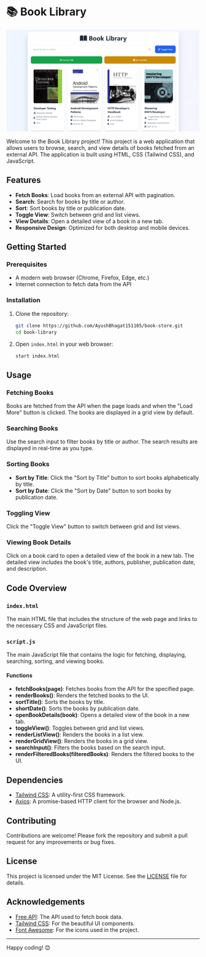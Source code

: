 # 📚 Book Library

<img src="./image.png">

Welcome to the Book Library project! This project is a web application that allows users to browse, search, and view details of books fetched from an external API. The application is built using HTML, CSS (Tailwind CSS), and JavaScript.

## Features

- **Fetch Books**: Load books from an external API with pagination.
- **Search**: Search for books by title or author.
- **Sort**: Sort books by title or publication date.
- **Toggle View**: Switch between grid and list views.
- **View Details**: Open a detailed view of a book in a new tab.
- **Responsive Design**: Optimized for both desktop and mobile devices.

## Getting Started

### Prerequisites

- A modern web browser (Chrome, Firefox, Edge, etc.)
- Internet connection to fetch data from the API

### Installation

1. Clone the repository:

   ```sh
   git clone https://github.com/AyushBhagat151105/book-store.git
   cd book-library
   ```

2. Open `index.html` in your web browser:
   ```sh
   start index.html
   ```

## Usage

### Fetching Books

Books are fetched from the API when the page loads and when the "Load More" button is clicked. The books are displayed in a grid view by default.

### Searching Books

Use the search input to filter books by title or author. The search results are displayed in real-time as you type.

### Sorting Books

- **Sort by Title**: Click the "Sort by Title" button to sort books alphabetically by title.
- **Sort by Date**: Click the "Sort by Date" button to sort books by publication date.

### Toggling View

Click the "Toggle View" button to switch between grid and list views.

### Viewing Book Details

Click on a book card to open a detailed view of the book in a new tab. The detailed view includes the book's title, authors, publisher, publication date, and description.

## Code Overview

### `index.html`

The main HTML file that includes the structure of the web page and links to the necessary CSS and JavaScript files.

### `script.js`

The main JavaScript file that contains the logic for fetching, displaying, searching, sorting, and viewing books.

#### Functions

- **fetchBooks(page)**: Fetches books from the API for the specified page.
- **renderBooks()**: Renders the fetched books to the UI.
- **sortTitle()**: Sorts the books by title.
- **shortDate()**: Sorts the books by publication date.
- **openBookDetails(book)**: Opens a detailed view of the book in a new tab.
- **toggleView()**: Toggles between grid and list views.
- **renderListView()**: Renders the books in a list view.
- **renderGridView()**: Renders the books in a grid view.
- **searchInput()**: Filters the books based on the search input.
- **renderFilteredBooks(filteredBooks)**: Renders the filtered books to the UI.

## Dependencies

- [Tailwind CSS](https://tailwindcss.com/): A utility-first CSS framework.
- [Axios](https://axios-http.com/): A promise-based HTTP client for the browser and Node.js.

## Contributing

Contributions are welcome! Please fork the repository and submit a pull request for any improvements or bug fixes.

## License

This project is licensed under the MIT License. See the [LICENSE](LICENSE) file for details.

## Acknowledgements

- [Free API](https://api.freeapi.app/): The API used to fetch book data.
- [Tailwind CSS](https://tailwindcss.com/): For the beautiful UI components.
- [Font Awesome](https://fontawesome.com/): For the icons used in the project.

---

Happy coding! 😊
